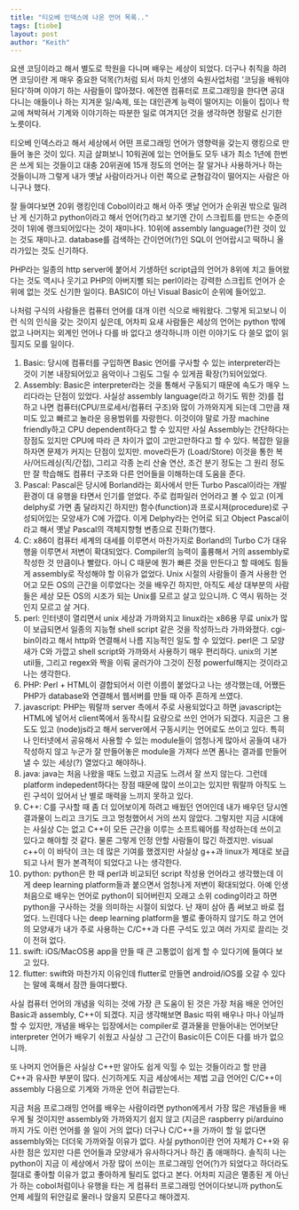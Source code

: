 ```yaml
---
title: "티오베 인덱스에 나온 언어 목록.."
tags: [tiobe]
layout: post
author: "Keith"
---
```


요샌 코딩이라고 해서 별도로 학원을 다니며 배우는 세상이 되었다. 더구나 취직을 하려면 코딩이란 게 매우 중요한 덕목(?)처럼 되서 마치 인생의 숙원사업처럼 '코딩을 배워야 된다'하며 이야기 하는 사람들이 많아졌다. 에전엔 컴퓨터로 프로그래밍을 한다면 공대다니는 애들이나 하는 지겨운 일/숙제, 또는 대인관계 능력이 떨어지는 이들이 집이나 학교에 쳐박혀서 기계와 이야기하는 따분한 일로 여겨지던 것을 생각하면 정말로 신기한 노릇이다. 

티오베 인덱스라고 해서 세상에서 어떤 프로그래밍 언어가 영향력을 갖는지 랭킹으로 만들어 놓은 것이 있다. 지금 살펴보니 10워권에 있는 언어들도 모두 내가 최소 1년에 한번은 쓰게 되는 것들이고 대충 20위권에 15개 정도의 언어는 잘 알거나 사용하거나 하는 것들이니까 그렇게 내가 옛날 사람이라거나 이런 쪽으로 균형감각이 떨어지는 사람은 아니구나 했다.

잘 들여다보면 20위 랭킹인데 Cobol이라고 해서 아주 옛날 언어가 순위권 밖으로 밀려난 게 신기하고 python이라고 해서 언어(?)라고 보기엔 간이 스크립트를 만드는 수준의 것이 1위에 랭크되어있다는 것이 재미나다. 10위에 assembly language(?)란 것이 있는 것도 재미나고. database를 검색하는 간이언어(?)인 SQL이 언어랍시고 떡하니 올라가있는 것도 신기하다.

PHP라는 일종의 http server에 붙어서 기생하던 script급의 언어가 8위에 치고 들어왔다는 것도 역시나 웃기고 PHP의 아버지뻘 되는 perl이라는 강력한 스크립트 언어가 순위에 없는 것도 신기한 일이다. BASIC이 아닌 Visual Basic이 순위에 들어있고.

나처럼 구식의 사람들은 컴퓨터 언어를 대개 이런 식으로 배워왔다. 그렇게 되고보니 이런 식의 인식을 갖는 것이지 싶은데, 어차피 요새 사람들은 세상의 언어는 python 밖에 없고 나머지는 외계인 언어나 다를 바 없다고 생각하니까 이런 이야기도 다 쓸모 없이 읽힐지도 모를 일이다.

1. Basic: 당시에 컴퓨터를 구입하면 Basic 언어를 구사할 수 있는 interpreter라는 것이 기본 내장되어있고 음악이나 그림도 그릴 수 있게끔 확장(?)되어있었다. 
1. Assembly: Basic은 interpreter라는 것을 통해서 구동되기 때문에 속도가 매우 느리다라는 단점이 있었다. 사실상 assembly language(라고 하기도 뭐한 것)를 접하고 나면 컴퓨터(CPU/프로세서/컴퓨터 구조)와 많이 가까와지게 되는데 그만큼 재미도 있고 빠르고 놀라운 응용범위를 자랑한다. 이것이야 말로 가장 machine friendly하고 CPU dependent하다고 할 수 있지만 사실 Assembly는 간단하다는 장점도 있지만 CPU에 따라 큰 차이가 없이 고만고만하다고 할 수 있다. 복잡한 일을 하자면 문제가 커지는 단점이 있지만. move라든가 (Load/Store) 이것을 통한 복사/어드레싱(직/간접), 그리고 각종 논리 산술 연산, 조건 분기 정도는 그 원리 정도만 잘 학습해도 컴퓨터 구조와 다른 언어들을 이해하는데 도움을 준다. 
1. Pascal: Pascal은 당시에 Borland라는 회사에서 만든 Turbo Pascal이라는 개발환경이 대 유행을 타면서 인기를 얻었다. 주로 컴파일러 언어라고 볼 수 있고 (이게 delphy로 가면 좀 달라지긴 하지만) 함수(function)과 프로시져(procedure)로 구성되어있는 모양새가 C에 가깝다. 이게 Delphy라는 언어로 되고 Object Pascal이라고 해서 옛날 Pascal의 객체지향형 변종으로 진화(?)했다.
1. C: x86이 컴퓨터 세계의 대세를 이루면서 마찬가지로 Borland의 Turbo C가 대유행을 이루면서 저변이 확대되었다. Compiler의 능력이 훌륭해서 거의 assembly로 작성한 것 만큼이나 빨랐다. 아니 C 때문에 뭔가 빠른 것을 만든다고 할 때에도 힘들게 assembly로 작성해야 할 이유가 없었다. Unix 시절의 사람들이 즐겨 사용한 언어고 모든 OS의 근간을 이루었다는 것을 배우긴 하지만, 아직도 세상 대부분의 사람들은 세상 모든 OS의 시조가 되는 Unix를 모르고 살고 있으니까. C 역시 뭐하는 것인지 모르고 살 거다.
1. perl: 인터넷이 열리면서 unix 세상과 가까와지고 linux라는 x86용 무료 unix가 많이 보급되면서 일종의 지능형 shell script 같은 것을 작성하느라 가까와졌다. cgi-bin이라고 해서 http와 연결해서 나름 지능적인 일도 할 수 있었다. perl은 그 모양새가 C와 가깝고 shell script와 가까와서 사용하기 매우 편리하다. unix의 기본 util들, 그리고 regex와 짝을 이뤄 굴러가야 그것이 진정 powerful해지는 것이라고 나는 생각한다.
1. PHP: Perl + HTML이 결합되어서 이런 이름이 붙었다고 나는 생각했는데, 어쨌든 PHP가 database와 연결해서 웹서버를 만들 때 아주 흔하게 쓰였다. 
1. javascript: PHP는 뭐랄까 server 측에서 주로 사용되었다고 하면 javascript는 HTML에 넣어서 client쪽에서 동작시킬 요량으로 쓰인 언어가 되겠다. 지금은 그 용도도 있고 (node)js라고 해서 server에서 구동시키는 언어로도 쓰이고 있다. 특히나 인터넷에서 공유해서 사용할 수 있는 module들이 엄청나게 많아서 공들여 내가 작성하지 않고 누군가 잘 만들어놓은 module을 가져다 쓰면 폼나는 결과를 만들어낼 수 있는 세상(?) 열었다고 해야하나.
1. java: java는 처음 나왔을 때도 느렸고 지금도 느려서 잘 쓰지 않는다. 그런데 platform indepedent하다는 장점 때문에 많이 쓰이고는 있지만 뭐랄까 아직도 느린 구석이 있어서 난 별로 매력을 느끼지 못하고 있다.
1. C++: C를 구사할 때 좀 더 있어보이게 하려고 배웠던 언어인데 내가 배우던 당시엔 결과물이 느리고 크기도 크고 멍청했어서 거의 쓰지 않았다. 그렇지만 지금 시대에는 사실상 C는 없고 C++이 모든 근간을 이루는 소프트웨어를 작성하는데 쓰이고 있다고 해야할 것 같다. 물론 그렇게 인정 안할 사람들이 많긴 하겠지만. visual c++이 이 바닥이 크는 데 많은 기여를 했겠지만 사실상 g++과 linux가 제대로 보급되고 나서 뭔가 본격적이 되었다고 나는 생각한다.
1. python: python은 한 때 perl과 비교되던 script 작성용 언어라고 생각했는데 이게 deep learning platform들과 붙으면서 엄청나게 저변이 확대되었다. 아예 인생 처음으로 배우는 언어로 python이 되어버린지 오래고 소위 coding이라고 하면 python을 구사하는 것을 의미하는 시절이 되었다. 난 재미 삼아 좀 써보고 바로 접었다. 느린데다 나는 deep learning platform을 별로 좋아하지 않기도 하고 언어의 모양새가 내가 주로 사용하는 C/C++과 다른 구석도 있고 여러 가지로 끌리는 것이 전혀 없다.
1. swift: iOS/MacOS용 app을 만들 때 큰 고통없이 쉽게 할 수 있다기에 들여다 보고 있다. 
1. flutter: swift와 마찬가지 이유인데 flutter로 만들면 android/iOS를 오갈 수 있다는 말에 혹해서 잠깐 들여다봤다.

사실 컴퓨터 언어의 개념을 익히는 것에 가장 큰 도움이 된 것은 가장 처음 배운 언어인 Basic과 assembly, C++이 되겠다. 지금 생각해보면 Basic 따위 배우나 마나 아닐까 할 수 있지만, 개념을 배우는 입장에서는 compiler로 결과물을 만들어내는 언어보단 interpreter 언어가 배우기 쉬웠고 사실상 그 근간이 Basic이든 C이든 다를 바가 없으니까.

또 나머지 언어들은 사실상 C++만 알아도 쉽게 익힐 수 있는 것들이라고 할 만큼 C++과 유사한 부분이 많다. 신기하게도 지금 세상에서는 제법 고급 언어인 C/C++이 assembly 다음으로 기계와 가까운 언어 취급받는다. 

지금 처음 프로그래밍 언어를 배우는 사람이라면 python에게서 가장 많은 개념들을 배우게 될 것이지만 assembly와 가까와지기 쉽지 않고 (지금은 raspberry pi/arduino까지 가도 이런 언어를 쓸 일이 거의 없다) 더구나 C/C++을 가까이 할 일 없다면 assembly와는 더더욱 가까와질 이유가 없다. 사실 python이란 언어 자체가 C++와 유사한 점은 있지만 다른 언어들과 모양새가 유사하다거나 하긴 좀 애매하다. 솔직히 나는 python이 지금 이 세상에서 가장 많이 쓰이는 프로그래밍 언어(?)가 되었다고 하더라도 절대로 좋아할 이유가 없고 좋아하게 될리도 없다고 본다. 어차피 지금은 멸종된 게 아닌가 하는 cobol처럼이나 유행을 타는 게 컴퓨터 프로그래밍 언어이다보니까 python도 언제 세월의 뒤안길로 물러나 앉을지 모른다고 해야겠지.

